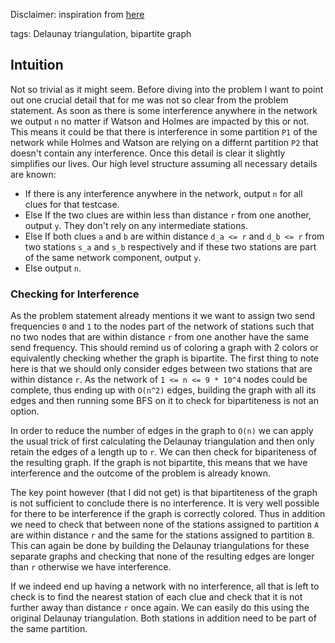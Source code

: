 Disclaimer: inspiration from [here](https://github.com/haeggee/algolab/tree/main/problems/week13-potw-clues)

tags: Delaunay triangulation, bipartite graph

## Intuition
Not so trivial as it might seem. Before diving into the problem I want to point out one crucial detail that for me was not so clear from the problem statement. As soon as there is some interference anywhere in the network we output `n` no matter if Watson and Holmes are impacted by this or not. This means it could be that there is interference in some partition `P1` of the network while Holmes and Watson are relying on a differnt partition `P2` that doesn't contain any interference. Once this detail is clear it slightly simplifies our lives. Our high level structure assuming all necessary details are known:
- If there is any interference anywhere in the network, output `n` for all clues for that testcase.
- Else If the two clues are within less than distance `r` from one another, output `y`. They don't rely on any intermediate stations.
- Else If both clues `a` and `b` are within distance `d_a <= r` and `d_b <= r` from two stations `s_a` and `s_b` respectively and if these two stations are part of the same network component, output `y`.
- Else output `n`.

### Checking for Interference
As the problem statement already mentions it we want to assign two send frequencies `0` and `1` to the nodes part of the network of stations such that no two nodes that are within distance `r` from one another have the same send frequency. This should remind us of coloring a graph with 2 colors or equivalently checking whether the graph is bipartite. The first thing to note here is that we should only consider edges between two stations that are within distance `r`. As the network of `1 <= n <= 9 * 10^4` nodes could be complete, thus ending up with `O(n^2)` edges, building the graph with all its edges and then running some BFS on it to check for bipartiteness is not an option.

In order to reduce the number of edges in the graph to `O(n)` we can apply the usual trick of first calculating the Delaunay triangulation and then only retain the edges of a length up to `r`. We can then check for bipariteness of the resulting graph. If the graph is not bipartite, this means that we have interference and the outcome of the problem is already known.

The key point however (that I did not get) is that bipartiteness of the graph is not sufficient to conclude there is no interference. It is very well possible for there to be interference if the graph is correctly colored. Thus in addition we need to check that between none of the stations assigned to partition `A` are within distance `r` and the same for the stations assigned to partition `B`. This can again be done by building the Delaunay triangulations for these separate graphs and checking that none of the resulting edges are longer than `r` otherwise we have interference.

If we indeed end up having a network with no interference, all that is left to check is to find the nearest station of each clue and check that it is not further away than distance `r` once again. We can easily do this using the original Delaunay triangulation. Both stations in addition need to be part of the same partition.
